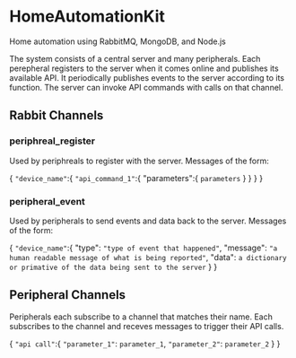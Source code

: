 # HomeAutomationKit
Home automation using RabbitMQ, MongoDB, and Node.js

The system consists of a central server and many peripherals. Each perepheral registers to the server when it comes online and publishes its available API. It periodically publishes events to the server according to its function. The server can invoke API commands with calls on that channel.

## Rabbit Channels
### periphreal_register
Used by periphreals to register with the server.
Messages of the form:

{
  `"device_name"`:{
    `"api_command_1"`:{
      "parameters":{
        `parameters` 
      } 
    }
  }
}

### peripheral_event
Used by peripherals to send events and data back to the server.
Messages of the form:

{
  `"device_name"`:{
    "type": `"type of event that happened"`,
    "message": `"a human readable message of what is being reported"`,
    "data": `a dictionary or primative of the data being sent to the server`
  }
}

## Peripheral Channels
Peripherals each subscribe to a channel that matches their name. Each subscribes to the channel and receves messages to trigger their API calls.

{
  `"api call"`:{
    `"parameter_1"`: `parameter_1`,
    `"parameter_2"`: `parameter_2`
  }
}
